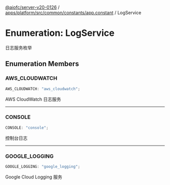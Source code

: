 [@aiofc/server-v20-0126](../../../../../../../index.md) / [apps/platform/src/common/constants/app.constant](../index.md) / LogService

# Enumeration: LogService

日志服务枚举

## Enumeration Members

### AWS\_CLOUDWATCH

```ts
AWS_CLOUDWATCH: "aws_cloudwatch";
```

AWS CloudWatch 日志服务

***

### CONSOLE

```ts
CONSOLE: "console";
```

控制台日志

***

### GOOGLE\_LOGGING

```ts
GOOGLE_LOGGING: "google_logging";
```

Google Cloud Logging 服务
